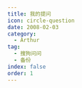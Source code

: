 ```yaml
---
title: 我的提问
icon: circle-question
date: 2008-02-03
category:
  - Arthur
tag:
  - 搜狗问问
  - 备份
index: false
order: 1
---
```

